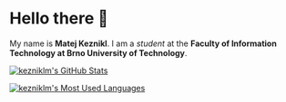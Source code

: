 # Hello there 👋
My name is **Matej Keznikl**.
I am a *student* at the **Faculty of Information Technology at Brno University of Technology**.

[![kezniklm's GitHub Stats](https://github-readme-stats.vercel.app/api?username=kezniklm&count_private=true&hide=contribs&show_icons=true&theme=monokai&include_all_commits=true)](https://github.com/kezniklm)

[![kezniklm's Most Used Languages](https://github-stats-steel-sigma.vercel.app/api/top-langs/?username=kezniklm&langs_count=10&layout=compact&theme=monokai)](https://github.com/kezniklm)
